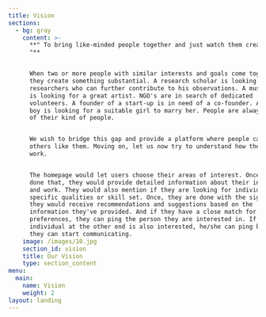 ```yaml
---
title: Vision
sections:
  - bg: gray
    content: >-
      **" To bring like-minded people together and just watch them create magic
      "**


      When two or more people with similar interests and goals come together,
      they create something substantial. A research scholar is looking for other
      researchers who can further contribute to his observations. A music band
      is looking for a great artist. NGO's are in search of dedicated
      volunteers. A founder of a start-up is in need of a co-founder. A young
      boy is looking for a suitable girl to marry her. People are always in need
      of their kind of people.


      We wish to bridge this gap and provide a platform where people can find
      others like them. Moving on, let us now try to understand how the app will
      work.


      The homepage would let users choose their areas of interest. Once they've
      done that, they would provide detailed information about their interests
      and work. They would also mention if they are looking for individuals with
      specific qualities or skill set. Once, they are done with the sign-up,
      they would receive recommendations and suggestions based on the
      information they've provided. And if they have a close match for their set
      preferences, they can ping the person they are interested in. If the
      individual at the other end is also interested, he/she can ping back and
      they can start communicating.
    image: /images/10.jpg
    section_id: vision
    title: Our Vision
    type: section_content
menu:
  main:
    name: Vision
    weight: 2
layout: landing
---
```


